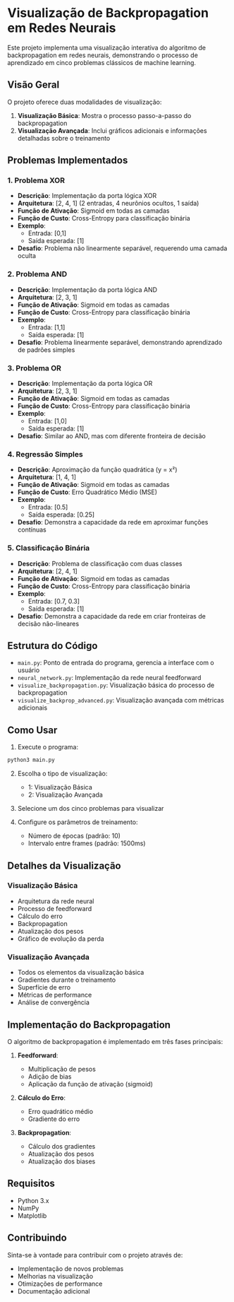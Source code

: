 # Visualização de Backpropagation em Redes Neurais

Este projeto implementa uma visualização interativa do algoritmo de backpropagation em redes neurais, demonstrando o processo de aprendizado em cinco problemas clássicos de machine learning.

## Visão Geral

O projeto oferece duas modalidades de visualização:
1. **Visualização Básica**: Mostra o processo passo-a-passo do backpropagation
2. **Visualização Avançada**: Inclui gráficos adicionais e informações detalhadas sobre o treinamento

## Problemas Implementados

### 1. Problema XOR
- **Descrição**: Implementação da porta lógica XOR
- **Arquitetura**: [2, 4, 1] (2 entradas, 4 neurônios ocultos, 1 saída)
- **Função de Ativação**: Sigmoid em todas as camadas
- **Função de Custo**: Cross-Entropy para classificação binária
- **Exemplo**: 
  - Entrada: [0,1]
  - Saída esperada: [1]
- **Desafio**: Problema não linearmente separável, requerendo uma camada oculta

### 2. Problema AND
- **Descrição**: Implementação da porta lógica AND
- **Arquitetura**: [2, 3, 1]
- **Função de Ativação**: Sigmoid em todas as camadas
- **Função de Custo**: Cross-Entropy para classificação binária
- **Exemplo**:
  - Entrada: [1,1]
  - Saída esperada: [1]
- **Desafio**: Problema linearmente separável, demonstrando aprendizado de padrões simples

### 3. Problema OR
- **Descrição**: Implementação da porta lógica OR
- **Arquitetura**: [2, 3, 1]
- **Função de Ativação**: Sigmoid em todas as camadas
- **Função de Custo**: Cross-Entropy para classificação binária
- **Exemplo**:
  - Entrada: [1,0]
  - Saída esperada: [1]
- **Desafio**: Similar ao AND, mas com diferente fronteira de decisão

### 4. Regressão Simples
- **Descrição**: Aproximação da função quadrática (y = x²)
- **Arquitetura**: [1, 4, 1]
- **Função de Ativação**: Sigmoid em todas as camadas
- **Função de Custo**: Erro Quadrático Médio (MSE)
- **Exemplo**:
  - Entrada: [0.5]
  - Saída esperada: [0.25]
- **Desafio**: Demonstra a capacidade da rede em aproximar funções contínuas

### 5. Classificação Binária
- **Descrição**: Problema de classificação com duas classes
- **Arquitetura**: [2, 4, 1]
- **Função de Ativação**: Sigmoid em todas as camadas
- **Função de Custo**: Cross-Entropy para classificação binária
- **Exemplo**:
  - Entrada: [0.7, 0.3]
  - Saída esperada: [1]
- **Desafio**: Demonstra a capacidade da rede em criar fronteiras de decisão não-lineares

## Estrutura do Código

- `main.py`: Ponto de entrada do programa, gerencia a interface com o usuário
- `neural_network.py`: Implementação da rede neural feedforward
- `visualize_backpropagation.py`: Visualização básica do processo de backpropagation
- `visualize_backprop_advanced.py`: Visualização avançada com métricas adicionais

## Como Usar

1. Execute o programa:
```bash
python3 main.py
```

2. Escolha o tipo de visualização:
   - 1: Visualização Básica
   - 2: Visualização Avançada

3. Selecione um dos cinco problemas para visualizar

4. Configure os parâmetros de treinamento:
   - Número de épocas (padrão: 10)
   - Intervalo entre frames (padrão: 1500ms)

## Detalhes da Visualização

### Visualização Básica
- Arquitetura da rede neural
- Processo de feedforward
- Cálculo do erro
- Backpropagation
- Atualização dos pesos
- Gráfico de evolução da perda

### Visualização Avançada
- Todos os elementos da visualização básica
- Gradientes durante o treinamento
- Superfície de erro
- Métricas de performance
- Análise de convergência

## Implementação do Backpropagation

O algoritmo de backpropagation é implementado em três fases principais:

1. **Feedforward**:
   - Multiplicação de pesos
   - Adição de bias
   - Aplicação da função de ativação (sigmoid)

2. **Cálculo do Erro**:
   - Erro quadrático médio
   - Gradiente do erro

3. **Backpropagation**:
   - Cálculo dos gradientes
   - Atualização dos pesos
   - Atualização dos biases

## Requisitos

- Python 3.x
- NumPy
- Matplotlib

## Contribuindo

Sinta-se à vontade para contribuir com o projeto através de:
- Implementação de novos problemas
- Melhorias na visualização
- Otimizações de performance
- Documentação adicional
